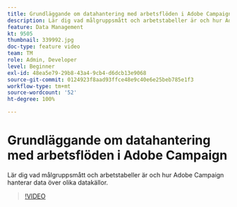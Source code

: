 ```yaml
---
title: Grundläggande om datahantering med arbetsflöden i Adobe Campaign
description: Lär dig vad målgruppsmått och arbetstabeller är och hur Adobe Campaign hanterar data över olika datakällor.
feature: Data Management
kt: 9505
thumbnail: 339992.jpg
doc-type: feature video
team: TM
role: Admin, Developer
level: Beginner
exl-id: 48ea5e79-29b8-43a4-9cb4-d6dcb13e9068
source-git-commit: 0124923f8aad93ffce48e9c40e6e25beb785e1f3
workflow-type: tm+mt
source-wordcount: '52'
ht-degree: 100%

---
```


# Grundläggande om datahantering med arbetsflöden i Adobe Campaign

Lär dig vad målgruppsmått och arbetstabeller är och hur Adobe Campaign hanterar data över olika datakällor.

>[!VIDEO](https://video.tv.adobe.com/v/339992?quality=12)
